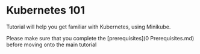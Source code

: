 # Kubernetes 101

Tutorial will help you get familiar with Kubernetes, using Minikube.

Please make sure that you complete the [prerequisites](0 Prerequisites.md) before moving onto the main tutorial

